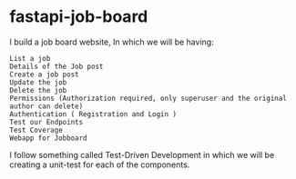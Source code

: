 # fastapi-job-board

I build a job board website, In which we will be having:

    List a job
    Details of the Job post
    Create a job post
    Update the job
    Delete the job
    Permissions (Authorization required, only superuser and the original author can delete)
    Authentication ( Registration and Login )
    Test our Endpoints
    Test Coverage
    Webapp for Jobboard

I follow something called Test-Driven Development in which we will be creating a unit-test for each of the components.
